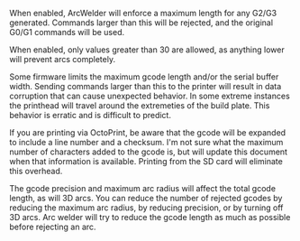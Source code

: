 When enabled, ArcWelder will enforce a maximum length for any G2/G3 generated.  Commands larger than this will be rejected, and the original G0/G1 commands will be used.

When enabled, only values greater than 30 are allowed, as anything lower will prevent arcs completely.

Some firmware limits the maximum gcode length and/or the serial buffer width.  Sending commands larger than this to the printer will result in data corruption that can cause unexpected behavior.  In some extreme instances the printhead will travel around the extremeties of the build plate.  This behavior is erratic and is difficult to predict.

If you are printing via OctoPrint, be aware that the gcode will be expanded to include a line number and a checksum.  I'm not sure what the maximum number of characters added to the gcode is, but will update this document when that information is available.  Printing from the SD card will eliminate this overhead.

The gcode precision and maximum arc radius will affect the total gcode length, as will 3D arcs.  You can reduce the number of rejected gcodes by reducing the maximum arc radius, by reducing precision, or by turning off 3D arcs.  Arc welder will try to reduce the gcode length as much as possible before rejecting an arc.